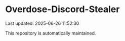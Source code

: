 # Overdose-Discord-Stealer

Last updated: 2025-06-26 11:52:30

This repository is automatically maintained.
